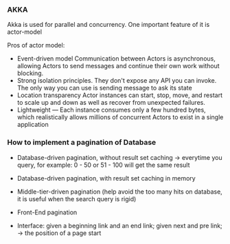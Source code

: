 ### AKKA 

Akka is used for parallel and concurrency. One important feature of it is actor-model

Pros of actor model:
- Event-driven model Communication between Actors is asynchronous, allowing Actors to send messages and continue their own work without blocking.
- Strong isolation principles. They don't expose any API you can invoke. The only way you can use is sending message to ask its state
- Location transparency Actor instances can start, stop, move, and restart to scale up and down as well as recover from unexpected failures.
- Lightweight — Each instance consumes only a few hundred bytes, which realistically allows millions of concurrent Actors to exist in a single application

### How to implement a pagination of Database

- Database-driven pagination, without result set caching -> everytime you query, for example: 0 - 50 or 51 - 100 will get the same result

- Database-driven pagination, with result set caching in memory

- Middle-tier-driven pagination (help avoid the too many hits on database, it is useful when the search query is rigid)
- Front-End pagination 
- Interface: given a beginning link and an end link; given next and pre link; -> the position of a page start
